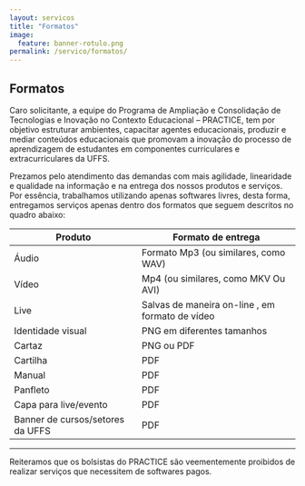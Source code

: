 ```yaml
---
layout: servicos
title: "Formatos"
image:
  feature: banner-rotulo.png
permalink: /servico/formatos/
---
```



<section class="fdb-block">
  <div class="container">
    <div class="row align-items-center pt-2">
      <div class="col-12 col-md-8 col-lg-10">
        <h2>Formatos</h2>
        <p class="lead">Caro solicitante, a equipe do Programa de Ampliação e Consolidação de Tecnologias e Inovação no Contexto Educacional – PRACTICE, tem por objetivo estruturar ambientes, capacitar agentes educacionais, produzir e mediar conteúdos educacionais que promovam a inovação do processo de aprendizagem de estudantes em componentes curriculares e extracurriculares da UFFS.</p>
        <p class="lead">Prezamos pelo atendimento das demandas com mais agilidade, linearidade e qualidade na informação e na entrega dos nossos produtos e serviços. Por essência, trabalhamos utilizando apenas softwares livres, desta forma, entregamos serviços apenas dentro dos formatos que seguem descritos no quadro abaixo:</p>
      </div>
    </div>
  </div>
</section>


| Produto                          | Formato de entrega                               |
|----------------------------------|--------------------------------------------------|
|               Áudio              | Formato Mp3 (ou similares, como WAV)             |
|               Vídeo              | Mp4 (ou similares, como MKV Ou AVI)              |
|               Live               | Salvas de maneira  on-line , em formato de vídeo |
|         Identidade visual        | PNG em diferentes tamanhos                       |
|              Cartaz              | PNG ou PDF                                       |
|             Cartilha             | PDF                                              |
| Manual                           | PDF                                              |
| Panfleto                         | PDF                                              |
| Capa para live/evento            | PDF                                              |
| Banner de cursos/setores da UFFS | PDF                                              |

---
<div class="alert alert-warning mt-5" role="alert">
  Reiteramos que os bolsistas do PRACTICE são veementemente proibidos de realizar serviços que necessitem de softwares pagos.
</div>